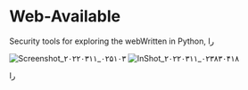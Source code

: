 # Web-Available
Security tools for exploring the webWritten in Python,
را

![Screenshot_۲۰۲۲۰۳۱۱_۰۲۵۱۰۳](https://user-images.githubusercontent.com/90133461/157772876-514c75de-7ef3-4a8c-ae33-60f21442b1f7.jpg)
![InShot_۲۰۲۲۰۳۱۱_۰۲۳۸۳۰۴۱۸](https://user-images.githubusercontent.com/90133461/157772913-71d19036-9626-48f9-b4d4-2e98af0f1938.jpg)

را
